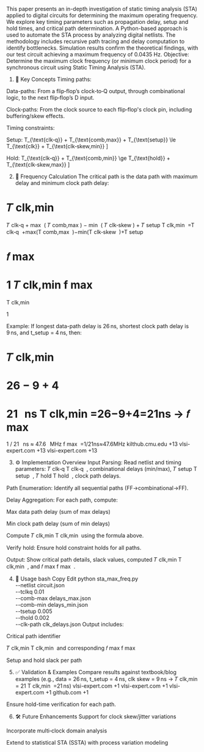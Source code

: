 This paper presents an in-depth investigation of static timing analysis (STA) applied to digital circuits for determining the maximum operating frequency. We explore key timing parameters such as propagation delay, setup and hold times, and critical path determination. A Python-based approach is used to automate the STA process by analyzing digital netlists. The methodology includes recursive path tracing and delay computation to identify bottlenecks. Simulation results confirm the theoretical findings, with our test circuit achieving a maximum frequency of 0.0435 Hz.
Objective:
Determine the maximum clock frequency (or minimum clock period) for a synchronous circuit using Static Timing Analysis (STA).

1. 📐 Key Concepts
Timing paths:

Data-paths: From a flip‑flop’s clock‑to‑Q output, through combinational logic, to the next flip‑flop’s D input.

Clock‑paths: From the clock source to each flip‑flop's clock pin, including buffering/skew effects.

Timing constraints:

Setup:
T_{\text{clk‑q}} + T_{\text{comb,max}} + T_{\text{setup}} \le T_{\text{clk}} + T_{\text{clk‑skew,min}} \]

Hold:
T_{\text{clk‑q}} + T_{\text{comb,min}} \ge T_{\text{hold}} + T_{\text{clk‑skew,max}} \]

2. 🧮 Frequency Calculation
The critical path is the data path with maximum delay and minimum clock path delay:

𝑇
clk,min
=
𝑇
clk‑q
+
max
⁡
(
𝑇
comb,max
)
−
min
⁡
(
𝑇
clk‑skew
)
+
𝑇
setup
T 
clk,min
​
 =T 
clk‑q
​
 +max(T 
comb,max
​
 )−min(T 
clk‑skew
​
 )+T 
setup
​
 

𝑓
max
=
1
𝑇
clk,min
f 
max
​
 = 
T 
clk,min
​
 
1
​
 

Example:
If longest data-path delay is 26 ns, shortest clock path delay is 9 ns, and t_setup = 4 ns, then:

𝑇
clk,min
=
26
−
9
+
4
=
21
 
ns
T 
clk,min
​
 =26−9+4=21ns →
𝑓
max
=
1
/
21
 
ns
≈
47.6
 
MHz
f 
max
​
 =1/21ns≈47.6MHz 
kilthub.cmu.edu
+13
vlsi-expert.com
+13
vlsi-expert.com
+13

3. ⚙️ Implementation Overview
Input Parsing: Read netlist and timing parameters: 
𝑇
clk‑q
T 
clk‑q
​
 , combinational delays (min/max), 
𝑇
setup
T 
setup
​
 , 
𝑇
hold
T 
hold
​
 , clock path delays.

Path Enumeration: Identify all sequential paths (FF→combinational→FF).

Delay Aggregation: For each path, compute:

Max data path delay (sum of max delays)

Min clock path delay (sum of min delays)

Compute 
𝑇
clk,min
T 
clk,min
​
  using the formula above.

Verify hold: Ensure hold constraint holds for all paths.

Output: Show critical path details, slack values, computed 
𝑇
clk,min
T 
clk,min
​
 , and 
𝑓
max
f 
max
​
 .

4. 🚀 Usage
bash
Copy
Edit
python sta_max_freq.py \
  --netlist circuit.json \
  --tclkq 0.01 \
  --comb-max delays_max.json \
  --comb-min delays_min.json \
  --tsetup 0.005 \
  --thold 0.002 \
  --clk-path clk_delays.json
Output includes:

Critical path identifier

𝑇
clk,min
T 
clk,min
​
  and corresponding 
𝑓
max
f 
max
​
 

Setup and hold slack per path

5. ✅ Validation & Examples
Compare results against textbook/blog examples (e.g., data = 26 ns, t_setup = 4 ns, clk skew = 9 ns -> 
𝑇
clk,min
=
21
T 
clk,min
​
 =21 ns) 
vlsi-expert.com
+1
vlsi-expert.com
+1
vlsi-expert.com
+1
github.com
+1

Ensure hold-time verification for each path.

6. 🛠️ Future Enhancements
Support for clock skew/jitter variations

Incorporate multi‑clock domain analysis

Extend to statistical STA (SSTA) with process variation modeling
